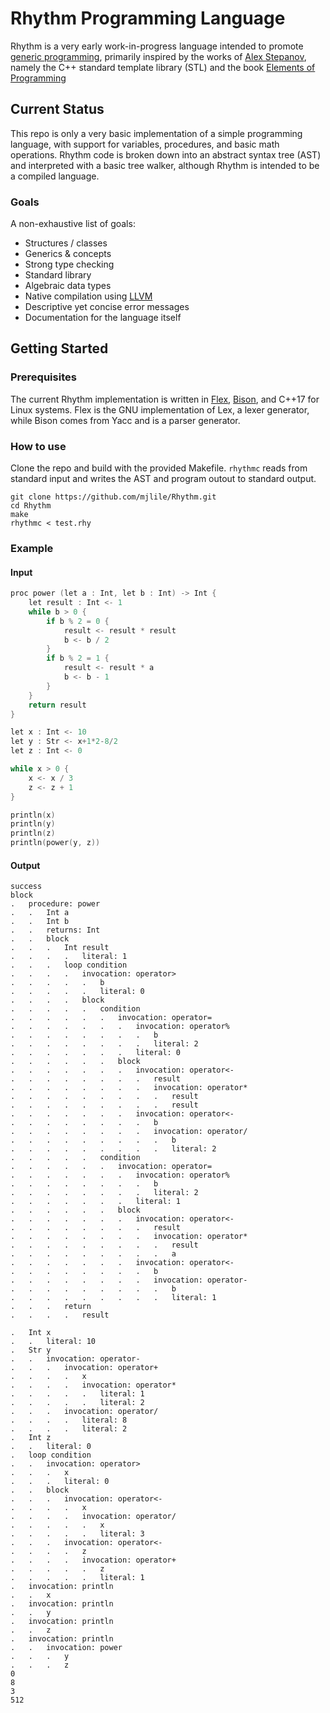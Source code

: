 Rhythm Programming Language
===========================
Rhythm is a very early work-in-progress language intended to promote [generic programming](https://www.youtube.com/watch?v=iwJpxWHuZQY), primarily inspired by the works of [Alex Stepanov](http://stepanovpapers.com/), namely the C++ standard template library (STL) and the book [Elements of Programming](http://elementsofprogramming.com/)

Current Status
--------------
This repo is only a very basic implementation of a simple programming language, with support for variables, procedures, and basic math operations. Rhythm code is broken down into an abstract syntax tree (AST) and interpreted with a basic tree walker, although Rhythm is intended to be a compiled language.

### Goals
A non-exhaustive list of goals:
* Structures / classes
* Generics & concepts
* Strong type checking
* Standard library
* Algebraic data types
* Native compilation using [LLVM](https://llvm.org/)
* Descriptive yet concise error messages
* Documentation for the language itself

Getting Started
---------------

### Prerequisites
The current Rhythm implementation is written in [Flex](https://github.com/westes/flex/), [Bison](https://www.gnu.org/software/bison/), and C++17 for Linux systems. Flex is the GNU implementation of Lex, a lexer generator, while Bison comes from Yacc and is a parser generator.

### How to use
Clone the repo and build with the provided Makefile. `rhythmc` reads from standard input and writes the AST and program outout to standard output.
```
git clone https://github.com/mjlile/Rhythm.git
cd Rhythm
make
rhythmc < test.rhy
```
### Example
#### Input
```c
proc power (let a : Int, let b : Int) -> Int {
    let result : Int <- 1
    while b > 0 {
        if b % 2 = 0 {
            result <- result * result
            b <- b / 2
        }
        if b % 2 = 1 {
            result <- result * a
            b <- b - 1
        }
    }
    return result
}

let x : Int <- 10
let y : Str <- x+1*2-8/2
let z : Int <- 0

while x > 0 {
    x <- x / 3
    z <- z + 1
}

println(x)
println(y)
println(z)
println(power(y, z))
```
#### Output
```
success
block
.   procedure: power
.   .   Int a
.   .   Int b
.   .   returns: Int
.   .   block
.   .   .   Int result
.   .   .   .   literal: 1
.   .   .   loop condition
.   .   .   .   invocation: operator>
.   .   .   .   .   b
.   .   .   .   .   literal: 0
.   .   .   .   block
.   .   .   .   .   condition
.   .   .   .   .   .   invocation: operator=
.   .   .   .   .   .   .   invocation: operator%
.   .   .   .   .   .   .   .   b
.   .   .   .   .   .   .   .   literal: 2
.   .   .   .   .   .   .   literal: 0
.   .   .   .   .   .   block
.   .   .   .   .   .   .   invocation: operator<-
.   .   .   .   .   .   .   .   result
.   .   .   .   .   .   .   .   invocation: operator*
.   .   .   .   .   .   .   .   .   result
.   .   .   .   .   .   .   .   .   result
.   .   .   .   .   .   .   invocation: operator<-
.   .   .   .   .   .   .   .   b
.   .   .   .   .   .   .   .   invocation: operator/
.   .   .   .   .   .   .   .   .   b
.   .   .   .   .   .   .   .   .   literal: 2
.   .   .   .   .   condition
.   .   .   .   .   .   invocation: operator=
.   .   .   .   .   .   .   invocation: operator%
.   .   .   .   .   .   .   .   b
.   .   .   .   .   .   .   .   literal: 2
.   .   .   .   .   .   .   literal: 1
.   .   .   .   .   .   block
.   .   .   .   .   .   .   invocation: operator<-
.   .   .   .   .   .   .   .   result
.   .   .   .   .   .   .   .   invocation: operator*
.   .   .   .   .   .   .   .   .   result
.   .   .   .   .   .   .   .   .   a
.   .   .   .   .   .   .   invocation: operator<-
.   .   .   .   .   .   .   .   b
.   .   .   .   .   .   .   .   invocation: operator-
.   .   .   .   .   .   .   .   .   b
.   .   .   .   .   .   .   .   .   literal: 1
.   .   .   return
.   .   .   .   result

.   Int x
.   .   literal: 10
.   Str y
.   .   invocation: operator-
.   .   .   invocation: operator+
.   .   .   .   x
.   .   .   .   invocation: operator*
.   .   .   .   .   literal: 1
.   .   .   .   .   literal: 2
.   .   .   invocation: operator/
.   .   .   .   literal: 8
.   .   .   .   literal: 2
.   Int z
.   .   literal: 0
.   loop condition
.   .   invocation: operator>
.   .   .   x
.   .   .   literal: 0
.   .   block
.   .   .   invocation: operator<-
.   .   .   .   x
.   .   .   .   invocation: operator/
.   .   .   .   .   x
.   .   .   .   .   literal: 3
.   .   .   invocation: operator<-
.   .   .   .   z
.   .   .   .   invocation: operator+
.   .   .   .   .   z
.   .   .   .   .   literal: 1
.   invocation: println
.   .   x
.   invocation: println
.   .   y
.   invocation: println
.   .   z
.   invocation: println
.   .   invocation: power
.   .   .   y
.   .   .   z
0
8
3
512
```
